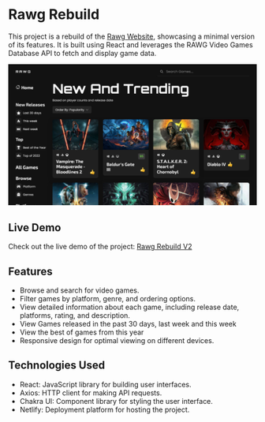 # Rawg Rebuild

This project is a rebuild of the [Rawg Website](https://rawg.io/), showcasing a minimal version of its features. It is built using React and leverages the RAWG Video Games Database API to fetch and display game data.

![Screenshot](src/assets/Rawg%20Screenshot.png)

## Live Demo

Check out the live demo of the project: [Rawg Rebuild V2](https://rawg-rebuild-v2.netlify.app/)

## Features

- Browse and search for video games.
- Filter games by platform, genre, and ordering options.
- View detailed information about each game, including release date, platforms, rating, and description.
- View Games released in the past 30 days, last week and this week
- View the best of games from this year
- Responsive design for optimal viewing on different devices.

## Technologies Used

- React: JavaScript library for building user interfaces.
- Axios: HTTP client for making API requests.
- Chakra UI: Component library for styling the user interface.
- Netlify: Deployment platform for hosting the project.